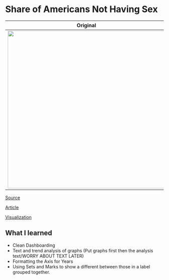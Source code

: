 # Share of Americans Not Having Sex


| **Original** | **Mine**|
| --------- | --------|
|<img src = "https://media.data.world/OntaCUBdQkuspoAphzgv_MM.png" width = "500">| <img src = "https://postimg.cc/rzZ4GpYQ" width = "500"> |

[Source](https://data.world/makeovermonday/2019w29)

[Article](https://www.washingtonpost.com/business/2019/03/29/share-americans-not-having-sex-has-reached-record-high/)

[Visualization](https://public.tableau.com/profile/darwin.agunos#!/vizhome/MM2019W29/Dashboard1)

## What I learned

- Clean Dashboarding
- Text and trend analysis of graphs (Put graphs first then the analysis text/WORRY ABOUT TEXT LATER)
- Formatting the Axis for Years
- Using Sets and Marks to show a different between those in a label grouped together. 
	
